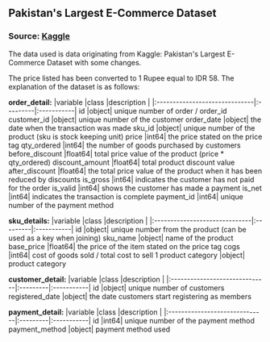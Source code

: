 ## Pakistan's Largest E-Commerce Dataset

### Source: [Kaggle](https://www.kaggle.com/datasets/zusmani/pakistans-largest-ecommerce-dataset)

The data used is data originating from Kaggle: Pakistan's Largest E-Commerce Dataset with some changes.

The price listed has been converted to 1 Rupee equal to IDR 58. The explanation of the dataset is as follows:

**order_detail:**
|variable                       |class     |description |
|:------------------------------|:---------|:-----------|
id          |object|    unique number of order / order_id
customer_id |object|    unique number of the customer
order_date  |object|    the date when the transaction was made
sku_id |object| unique number of the product (sku is stock keeping unit)
price |int64| the price stated on the price tag
qty_ordered |int64| the number of goods purchased by customers
before_discount |float64| total price value of the product (price * qty_ordered)
discount_amount |float64| total product discount value
after_discount |float64| the total price value of the product when it has been reduced by discounts
is_gross |int64| indicates the customer has not paid for the order
is_valid |int64| shows the customer has made a payment
is_net |int64| indicates the transaction is complete
payment_id |int64| unique number of the payment method


**sku_details:**
|variable                       |class     |description |
|:------------------------------|:---------|:-----------|
id |object| unique number from the product (can be used as a key when joining)
sku_name |object| name of the product
base_price |float64| the price of the item stated on the price tag
cogs |int64| cost of goods sold / total cost to sell 1 product
category |object| product category


**customer_detail:**
|variable                       |class     |description |
|:------------------------------|:---------|:-----------|
id |object| unique number of customers
registered_date |object| the date customers start registering as members


**payment_detail:**
|variable                       |class     |description |
|:------------------------------|:---------|:-----------|
id |int64| unique number of the payment method
payment_method |object| payment method used
